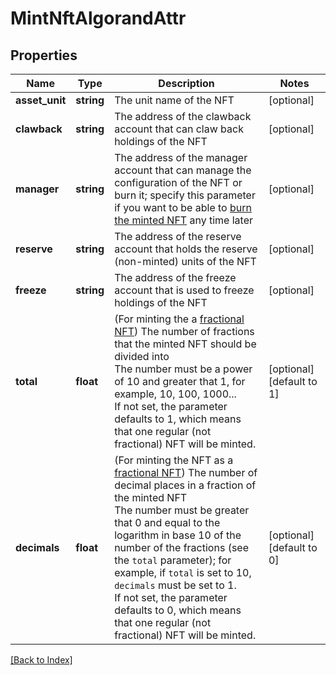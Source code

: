 # MintNftAlgorandAttr

## Properties

Name | Type | Description | Notes
------------ | ------------- | ------------- | -------------
**asset_unit** | **string** | The unit name of the NFT | [optional]
**clawback** | **string** | The address of the clawback account that can claw back holdings of the NFT | [optional]
**manager** | **string** | The address of the manager account that can manage the configuration of the NFT or burn it; specify this parameter if you want to be able to <a href="#operation/NftBurnErc721">burn the minted NFT</a> any time later | [optional]
**reserve** | **string** | The address of the reserve account that holds the reserve (non-minted) units of the NFT | [optional]
**freeze** | **string** | The address of the freeze account that is used to freeze holdings of the NFT | [optional]
**total** | **float** | (For minting the a <a href="https://developer.algorand.org/docs/get-started/tokenization/nft/#fractional-nfts" target="_blank">fractional NFT</a>) The number of fractions that the minted NFT should be divided into<br/>The number must be a power of 10 and greater that 1, for example, 10, 100, 1000...<br/>If not set, the parameter defaults to 1, which means that one regular (not fractional) NFT will be minted. | [optional] [default to 1]
**decimals** | **float** | (For minting the NFT as a <a href="https://developer.algorand.org/docs/get-started/tokenization/nft/#fractional-nfts" target="_blank">fractional NFT</a>) The number of decimal places in a fraction of the minted NFT<br/>The number must be greater that 0 and equal to the logarithm in base 10 of the number of the fractions (see the <code>total</code> parameter); for example, if <code>total</code> is set to 10, <code>decimals</code> must be set to 1.<br/>If not set, the parameter defaults to 0, which means that one regular (not fractional) NFT will be minted. | [optional] [default to 0]

[[Back to Index]](../index.md)
